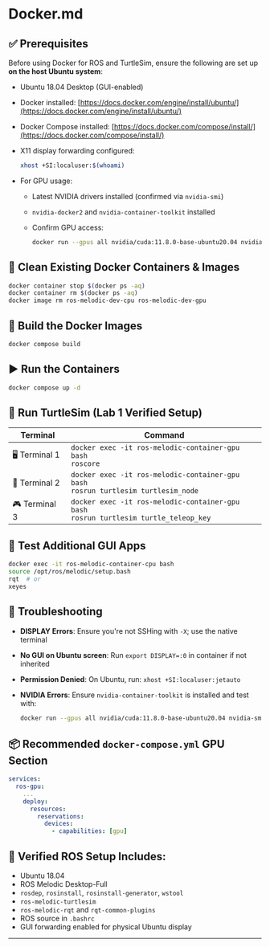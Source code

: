 # Docker.md

## ✅ Prerequisites

Before using Docker for ROS and TurtleSim, ensure the following are set up **on the host Ubuntu system**:

* Ubuntu 18.04 Desktop (GUI-enabled)
* Docker installed: [https://docs.docker.com/engine/install/ubuntu/](https://docs.docker.com/engine/install/ubuntu/)
* Docker Compose installed: [https://docs.docker.com/compose/install/](https://docs.docker.com/compose/install/)
* X11 display forwarding configured:

  ```bash
  xhost +SI:localuser:$(whoami)
  ```
* For GPU usage:

  * Latest NVIDIA drivers installed (confirmed via `nvidia-smi`)
  * `nvidia-docker2` and `nvidia-container-toolkit` installed
  * Confirm GPU access:

    ```bash
    docker run --gpus all nvidia/cuda:11.8.0-base-ubuntu20.04 nvidia-smi
    ```

## 🧹 Clean Existing Docker Containers & Images

```bash
docker container stop $(docker ps -aq)
docker container rm $(docker ps -aq)
docker image rm ros-melodic-dev-cpu ros-melodic-dev-gpu
```

## 🚀 Build the Docker Images

```bash
docker compose build
```

## ▶️ Run the Containers

```bash
docker compose up -d
```

## 🧪 Run TurtleSim (Lab 1 Verified Setup)

| Terminal       | Command                                                                                  |
| -------------- | ---------------------------------------------------------------------------------------- |
| 🖥️ Terminal 1 | `docker exec -it ros-melodic-container-gpu bash`<br>`roscore`                            |
| 🐢 Terminal 2  | `docker exec -it ros-melodic-container-gpu bash`<br>`rosrun turtlesim turtlesim_node`    |
| 🎮 Terminal 3  | `docker exec -it ros-melodic-container-gpu bash`<br>`rosrun turtlesim turtle_teleop_key` |

## 🐢 Test Additional GUI Apps

```bash
docker exec -it ros-melodic-container-cpu bash
source /opt/ros/melodic/setup.bash
rqt  # or
xeyes
```

## 🔧 Troubleshooting

* **DISPLAY Errors**: Ensure you're not SSHing with `-X`; use the native terminal
* **No GUI on Ubuntu screen**: Run `export DISPLAY=:0` in container if not inherited
* **Permission Denied**: On Ubuntu, run: `xhost +SI:localuser:jetauto`
* **NVIDIA Errors**: Ensure `nvidia-container-toolkit` is installed and test with:

  ```bash
  docker run --gpus all nvidia/cuda:11.8.0-base-ubuntu20.04 nvidia-smi
  ```

## 📦 Recommended `docker-compose.yml` GPU Section

```yaml
services:
  ros-gpu:
    ...
    deploy:
      resources:
        reservations:
          devices:
            - capabilities: [gpu]
```

## 🧾 Verified ROS Setup Includes:

* Ubuntu 18.04
* ROS Melodic Desktop-Full
* `rosdep`, `rosinstall`, `rosinstall-generator`, `wstool`
* `ros-melodic-turtlesim`
* `ros-melodic-rqt` and `rqt-common-plugins`
* ROS source in `.bashrc`
* GUI forwarding enabled for physical Ubuntu display
---